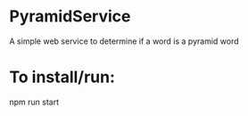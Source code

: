 # PyramidService
A simple web service to determine if a word is a pyramid word

# To install/run:
npm run start
